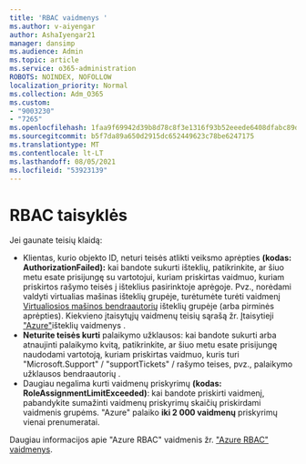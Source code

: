 ```yaml
---
title: 'RBAC vaidmenys '
ms.author: v-aiyengar
author: AshaIyengar21
manager: dansimp
ms.audience: Admin
ms.topic: article
ms.service: o365-administration
ROBOTS: NOINDEX, NOFOLLOW
localization_priority: Normal
ms.collection: Adm_O365
ms.custom:
- "9003230"
- "7265"
ms.openlocfilehash: 1faa9f69942d39b8d78c8f3e1316f93b52eeede6408dfabc89d0f7fe38b86fb3
ms.sourcegitcommit: b5f7da89a650d2915dc652449623c78be6247175
ms.translationtype: MT
ms.contentlocale: lt-LT
ms.lasthandoff: 08/05/2021
ms.locfileid: "53923139"
---
```

# <a name="rbac-rules"></a>RBAC taisyklės

Jei gaunate teisių klaidą: 

- Klientas, kurio objekto ID, neturi teisės atlikti veiksmo aprėpties **(kodas: AuthorizationFailed):** kai bandote sukurti išteklių, patikrinkite, ar šiuo metu esate prisijungę su vartotojui, kuriam priskirtas vaidmuo, kuriam priskirtos rašymo teisės į išteklius pasirinktoje aprėgoje. Pvz., norėdami valdyti virtualias mašinas išteklių grupėje, turėtumėte turėti vaidmenį [Virtualiosios mašinos bendraautorių](https://docs.microsoft.com/azure/role-based-access-control/built-in-roles?WT.mc_id=Portal-Microsoft_Azure_Support#virtual-machine-contributor) išteklių grupėje (arba pirminės aprėpties). Kiekvieno įtaisytųjų vaidmenų teisių sąrašą žr. Įtaisytieji ["Azure"](https://docs.microsoft.com/azure/role-based-access-control/built-in-roles?WT.mc_id=Portal-Microsoft_Azure_Support)išteklių vaidmenys .
- **Neturite teisės kurti** palaikymo užklausos: kai bandote sukurti arba atnaujinti palaikymo kvitą, patikrinkite, ar šiuo metu esate prisijungę naudodami vartotoją, kuriam priskirtas vaidmuo, kuris turi "Microsoft.Support" / "supportTickets" / rašymo teises, pvz., palaikymo užklausos bendraautorių . [](https://docs.microsoft.com/azure/role-based-access-control/built-in-roles?WT.mc_id=Portal-Microsoft_Azure_Support#support-request-contributor)
- Daugiau negalima kurti vaidmenų priskyrimų **(kodas: RoleAssignmentLimitExceeded)**: kai bandote priskirti vaidmenį, pabandykite sumažinti vaidmenų priskyrimų skaičių priskirdami vaidmenis grupėms. "Azure" palaiko **iki 2 000 vaidmenų** priskyrimų vienai prenumeratai.

Daugiau informacijos apie "Azure RBAC" vaidmenis žr. ["Azure RBAC" vaidmenys](https://docs.microsoft.com/azure/role-based-access-control/role-assignments-portal?WT.mc_id=Portal-Microsoft_Azure_Support).
